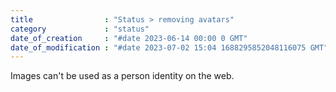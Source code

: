 ```yaml
---
title                : "Status > removing avatars"
category             : "status"
date_of_creation     : "#date 2023-06-14 00:00 0 GMT"
date_of_modification : "#date 2023-07-02 15:04 1688295852048116075 GMT"
---
```

Images can't be used as a person identity on the web.
